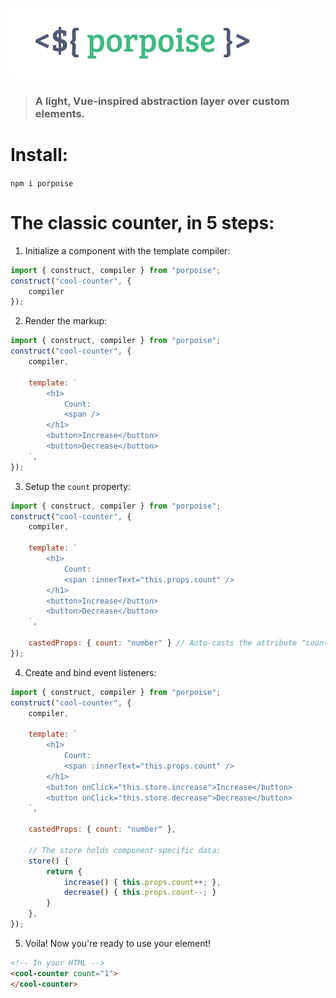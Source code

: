 ![Porpoise](./logo.png)

> ### A light, Vue-inspired abstraction layer over custom elements.

# Install:
`npm i porpoise`

# The classic counter, in 5 steps:

1. Initialize a component with the template compiler:
```js
import { construct, compiler } from "porpoise";
construct("cool-counter", {
    compiler
});
```

2. Render the markup:
```js 
import { construct, compiler } from "porpoise";
construct("cool-counter", {
    compiler,

    template: `
        <h1>
            Count:
            <span />
        </h1>
        <button>Increase</button>
        <button>Decrease</button>
    `,
});
```

3. Setup the `count` property:
```js 
import { construct, compiler } from "porpoise";
construct("cool-counter", {
    compiler,

    template: `
        <h1>
            Count:
            <span :innerText="this.props.count" />
        </h1>
        <button>Increase</button>
        <button>Decrease</button>
    `,

    castedProps: { count: "number" } // Auto-casts the attribute "count" to a number.
});
```

4. Create and bind event listeners:
```js
import { construct, compiler } from "porpoise";
construct("cool-counter", {
    compiler,

    template: `
        <h1>
            Count:
            <span :innerText="this.props.count" />
        </h1>
        <button onClick="this.store.increase">Increase</button>
        <button onClick="this.store.decrease">Decrease</button>
    `,

    castedProps: { count: "number" },

    // The store holds component-specific data:
    store() {
        return {
            increase() { this.props.count++; },
            decrease() { this.props.count--; }
        }
    },
});
```

5. Voila! Now you're ready to use your element!

```html
<!-- In your HTML -->
<cool-counter count="1">
</cool-counter>
```